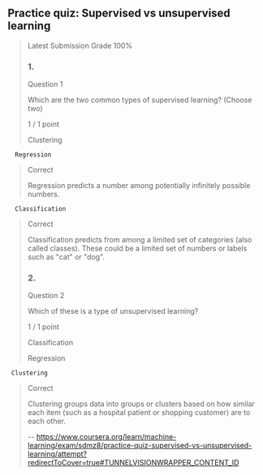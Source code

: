 ## Practice quiz: Supervised vs unsupervised learning
> 
> Latest Submission Grade 100%
> 
> ### 1.
> 
> Question 1
> 
> Which are the two common types of supervised learning? (Choose two)
> 
> 1 / 1 point
> 
>  Clustering 
> 

      Regression 
> 
> Correct
> 
> Regression predicts a number among potentially infinitely possible numbers.
> 

      Classification 
> 
> Correct
> 
> Classification predicts from among a limited set of categories (also called classes). These could be a limited set of numbers or labels such as "cat" or "dog".
> 
> ### 2.
> 
> Question 2
> 
> Which of these is a type of unsupervised learning?
> 
> 1 / 1 point
> 
>  Classification 
> 
>  Regression 
> 

     Clustering 
> 
> Correct
> 
> Clustering groups data into groups or clusters based on how similar each item (such as a hospital patient or shopping customer) are to each other.
>
> -- https://www.coursera.org/learn/machine-learning/exam/sdmz8/practice-quiz-supervised-vs-unsupervised-learning/attempt?redirectToCover=true#TUNNELVISIONWRAPPER_CONTENT_ID
